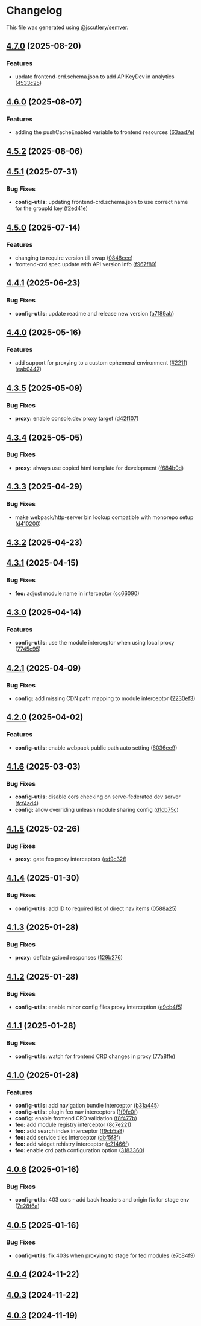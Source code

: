 # Changelog

This file was generated using [@jscutlery/semver](https://github.com/jscutlery/semver).

## [4.7.0](https://github.com/RedHatInsights/frontend-components/compare/@redhat-cloud-services/frontend-components-config-utilities-4.6.0...@redhat-cloud-services/frontend-components-config-utilities-4.7.0) (2025-08-20)


### Features

* update frontend-crd.schema.json to add APIKeyDev in analytics ([4533c25](https://github.com/RedHatInsights/frontend-components/commit/4533c25e950bdec31b0ebf12b797a5b62b51275b))

## [4.6.0](https://github.com/RedHatInsights/frontend-components/compare/@redhat-cloud-services/frontend-components-config-utilities-4.5.2...@redhat-cloud-services/frontend-components-config-utilities-4.6.0) (2025-08-07)


### Features

* adding the pushCacheEnabled variable to frontend resources ([63aad7e](https://github.com/RedHatInsights/frontend-components/commit/63aad7eb8cfc727d28bbdf63e3e88980584d77dc))

## [4.5.2](https://github.com/RedHatInsights/frontend-components/compare/@redhat-cloud-services/frontend-components-config-utilities-4.5.1...@redhat-cloud-services/frontend-components-config-utilities-4.5.2) (2025-08-06)

## [4.5.1](https://github.com/RedHatInsights/frontend-components/compare/@redhat-cloud-services/frontend-components-config-utilities-4.5.0...@redhat-cloud-services/frontend-components-config-utilities-4.5.1) (2025-07-31)


### Bug Fixes

* **config-utils:** updating frontend-crd.schema.json to use correct name for the groupId key ([f2ed41e](https://github.com/RedHatInsights/frontend-components/commit/f2ed41e9d0ed693015851fc03faa3e92a74d03a4))

## [4.5.0](https://github.com/RedHatInsights/frontend-components/compare/@redhat-cloud-services/frontend-components-config-utilities-4.4.1...@redhat-cloud-services/frontend-components-config-utilities-4.5.0) (2025-07-14)


### Features

* changing to require version till swap ([0848cec](https://github.com/RedHatInsights/frontend-components/commit/0848cec225bcf639012532224ed1a3d771d0d91f))
* frontend-crd spec update with API version info ([f967f89](https://github.com/RedHatInsights/frontend-components/commit/f967f89d1cdcdc328cadfdd09c944b20fa6f43fb))

## [4.4.1](https://github.com/RedHatInsights/frontend-components/compare/@redhat-cloud-services/frontend-components-config-utilities-4.4.0...@redhat-cloud-services/frontend-components-config-utilities-4.4.1) (2025-06-23)


### Bug Fixes

* **config-utils:** update readme and release new version ([a7f89ab](https://github.com/RedHatInsights/frontend-components/commit/a7f89ab1140036d7df6c1565008464865fe365de))

## [4.4.0](https://github.com/RedHatInsights/frontend-components/compare/@redhat-cloud-services/frontend-components-config-utilities-4.3.5...@redhat-cloud-services/frontend-components-config-utilities-4.4.0) (2025-05-16)


### Features

* add support for proxying to a custom ephemeral environment ([#2211](https://github.com/RedHatInsights/frontend-components/issues/2211)) ([eab0447](https://github.com/RedHatInsights/frontend-components/commit/eab0447b59c551a84dc5c9b79eca2e957634d87f))

## [4.3.5](https://github.com/RedHatInsights/frontend-components/compare/@redhat-cloud-services/frontend-components-config-utilities-4.3.4...@redhat-cloud-services/frontend-components-config-utilities-4.3.5) (2025-05-09)


### Bug Fixes

* **proxy:** enable console.dev proxy target ([d42f107](https://github.com/RedHatInsights/frontend-components/commit/d42f1072fb8eab47db9386d6e620d729b2af4645))

## [4.3.4](https://github.com/RedHatInsights/frontend-components/compare/@redhat-cloud-services/frontend-components-config-utilities-4.3.3...@redhat-cloud-services/frontend-components-config-utilities-4.3.4) (2025-05-05)


### Bug Fixes

* **proxy:** always use copied html template for development ([f684b0d](https://github.com/RedHatInsights/frontend-components/commit/f684b0d3ebe9e151840d95a02c5b323314f5b8d6))

## [4.3.3](https://github.com/RedHatInsights/frontend-components/compare/@redhat-cloud-services/frontend-components-config-utilities-4.3.2...@redhat-cloud-services/frontend-components-config-utilities-4.3.3) (2025-04-29)


### Bug Fixes

* make webpack/http-server bin lookup compatible with monorepo setup ([d410200](https://github.com/RedHatInsights/frontend-components/commit/d41020060028c10237319e626e00cecc930738bf))

## [4.3.2](https://github.com/RedHatInsights/frontend-components/compare/@redhat-cloud-services/frontend-components-config-utilities-4.3.1...@redhat-cloud-services/frontend-components-config-utilities-4.3.2) (2025-04-23)

## [4.3.1](https://github.com/RedHatInsights/frontend-components/compare/@redhat-cloud-services/frontend-components-config-utilities-4.3.0...@redhat-cloud-services/frontend-components-config-utilities-4.3.1) (2025-04-15)


### Bug Fixes

* **feo:** adjust module name in interceptor ([cc66090](https://github.com/RedHatInsights/frontend-components/commit/cc66090400d52c57ee2956085880855c529de06b))

## [4.3.0](https://github.com/RedHatInsights/frontend-components/compare/@redhat-cloud-services/frontend-components-config-utilities-4.2.1...@redhat-cloud-services/frontend-components-config-utilities-4.3.0) (2025-04-14)


### Features

* **config-utils:** use the module interceptor when using local proxy ([7745c95](https://github.com/RedHatInsights/frontend-components/commit/7745c951d2830cc771d8c90298a27f199cbd3dcb))

## [4.2.1](https://github.com/RedHatInsights/frontend-components/compare/@redhat-cloud-services/frontend-components-config-utilities-4.2.0...@redhat-cloud-services/frontend-components-config-utilities-4.2.1) (2025-04-09)


### Bug Fixes

* **config:** add missing CDN path mapping to module interceptor ([2230ef3](https://github.com/RedHatInsights/frontend-components/commit/2230ef31c15bb1330d27abc2e6832e35cf41fe92))

## [4.2.0](https://github.com/RedHatInsights/frontend-components/compare/@redhat-cloud-services/frontend-components-config-utilities-4.1.6...@redhat-cloud-services/frontend-components-config-utilities-4.2.0) (2025-04-02)


### Features

* **config-utils:** enable webpack public path auto setting ([6036ee9](https://github.com/RedHatInsights/frontend-components/commit/6036ee91ab54883d01d63c9cdd67e9644f776194))

## [4.1.6](https://github.com/RedHatInsights/frontend-components/compare/@redhat-cloud-services/frontend-components-config-utilities-4.1.5...@redhat-cloud-services/frontend-components-config-utilities-4.1.6) (2025-03-03)


### Bug Fixes

* **config-utils:** disable cors checking on serve-federated dev server ([fcf4ad4](https://github.com/RedHatInsights/frontend-components/commit/fcf4ad43e7aad8dcdb5c3ce0a57bf8dbc2b7cf48))
* **config:** allow overriding unleash module sharing config ([d1cb75c](https://github.com/RedHatInsights/frontend-components/commit/d1cb75c20f03886a8f30498af0d2394b94171be3))

## [4.1.5](https://github.com/RedHatInsights/frontend-components/compare/@redhat-cloud-services/frontend-components-config-utilities-4.1.4...@redhat-cloud-services/frontend-components-config-utilities-4.1.5) (2025-02-26)


### Bug Fixes

* **proxy:** gate feo proxy interceptors ([ed9c32f](https://github.com/RedHatInsights/frontend-components/commit/ed9c32fecf326fac4335ca9c7e393ed828a38a89))

## [4.1.4](https://github.com/RedHatInsights/frontend-components/compare/@redhat-cloud-services/frontend-components-config-utilities-4.1.3...@redhat-cloud-services/frontend-components-config-utilities-4.1.4) (2025-01-30)


### Bug Fixes

* **config-utils:** add ID to required list of direct nav items ([0588a25](https://github.com/RedHatInsights/frontend-components/commit/0588a256d5078f0bb9a3297d14b480cd45fa71a6))

## [4.1.3](https://github.com/RedHatInsights/frontend-components/compare/@redhat-cloud-services/frontend-components-config-utilities-4.1.2...@redhat-cloud-services/frontend-components-config-utilities-4.1.3) (2025-01-28)


### Bug Fixes

* **proxy:** deflate gziped responses ([129b276](https://github.com/RedHatInsights/frontend-components/commit/129b276d8f821b1b2efdb515b9466125414679af))

## [4.1.2](https://github.com/RedHatInsights/frontend-components/compare/@redhat-cloud-services/frontend-components-config-utilities-4.1.1...@redhat-cloud-services/frontend-components-config-utilities-4.1.2) (2025-01-28)


### Bug Fixes

* **config-utils:** enable minor config files proxy interception ([e9cb4f5](https://github.com/RedHatInsights/frontend-components/commit/e9cb4f57520b1f0f117b74b4bd60103503e1a0bb))

## [4.1.1](https://github.com/RedHatInsights/frontend-components/compare/@redhat-cloud-services/frontend-components-config-utilities-4.1.0...@redhat-cloud-services/frontend-components-config-utilities-4.1.1) (2025-01-28)


### Bug Fixes

* **config-utils:** watch for frontend CRD changes in proxy ([77a8ffe](https://github.com/RedHatInsights/frontend-components/commit/77a8ffeec9285ad65fbb9de82b54d346365d54ae))

## [4.1.0](https://github.com/RedHatInsights/frontend-components/compare/@redhat-cloud-services/frontend-components-config-utilities-4.0.6...@redhat-cloud-services/frontend-components-config-utilities-4.1.0) (2025-01-28)


### Features

* **config-utils:** add navigation bundle interceptor ([b31a445](https://github.com/RedHatInsights/frontend-components/commit/b31a445249b10ae5b77720b484e6a900579f8886))
* **config-utils:** plugin feo nav interceptors ([1f9fe0f](https://github.com/RedHatInsights/frontend-components/commit/1f9fe0ff5191042c2020ee7bea9488c5b27b3876))
* **config:** enable frontend CRD validation ([f8f477b](https://github.com/RedHatInsights/frontend-components/commit/f8f477b4798cb12ea7750106845d8813408965fe))
* **feo:** add module registry interceptor ([8c7e221](https://github.com/RedHatInsights/frontend-components/commit/8c7e22132015e726d314620545a2f5fd724fa39b))
* **feo:** add search index interceptor ([f9cb5a8](https://github.com/RedHatInsights/frontend-components/commit/f9cb5a831fd63c40f8ddd8111972c946d26e503b))
* **feo:** add service tiles interceptor ([dbf5f3f](https://github.com/RedHatInsights/frontend-components/commit/dbf5f3f11c59b7eb3b77de7a6ffa0e59141d8ed2))
* **feo:** add widget rehistry interceptor ([c21466f](https://github.com/RedHatInsights/frontend-components/commit/c21466f3f497d244c50d6cb4784a1bf3af88701a))
* **feo:** enable crd path configuration option ([3183360](https://github.com/RedHatInsights/frontend-components/commit/3183360c83bcf9226493bd73109eb899de92e92b))

## [4.0.6](https://github.com/RedHatInsights/frontend-components/compare/@redhat-cloud-services/frontend-components-config-utilities-4.0.5...@redhat-cloud-services/frontend-components-config-utilities-4.0.6) (2025-01-16)


### Bug Fixes

* **config-utils:** 403 cors - add back headers and origin fix for stage env ([7e28f6a](https://github.com/RedHatInsights/frontend-components/commit/7e28f6a3856781863876324a8d1b8cc40047c97e))

## [4.0.5](https://github.com/RedHatInsights/frontend-components/compare/@redhat-cloud-services/frontend-components-config-utilities-4.0.4...@redhat-cloud-services/frontend-components-config-utilities-4.0.5) (2025-01-16)


### Bug Fixes

* **config-utils:** fix 403s when proxying to stage for fed modules ([e7c84f9](https://github.com/RedHatInsights/frontend-components/commit/e7c84f923ee3c8bdfff39a0b47070ddf09441514))

## [4.0.4](https://github.com/RedHatInsights/frontend-components/compare/@redhat-cloud-services/frontend-components-config-utilities-4.0.3...@redhat-cloud-services/frontend-components-config-utilities-4.0.4) (2024-11-22)

## [4.0.3](https://github.com/RedHatInsights/frontend-components/compare/@redhat-cloud-services/frontend-components-config-utilities-4.0.2...@redhat-cloud-services/frontend-components-config-utilities-4.0.3) (2024-11-22)

## [4.0.3](https://github.com/RedHatInsights/frontend-components/compare/@redhat-cloud-services/frontend-components-config-utilities-4.0.2...@redhat-cloud-services/frontend-components-config-utilities-4.0.3) (2024-11-19)
